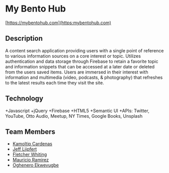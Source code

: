 # My Bento Hub

[https://mybentohub.com](https:mybentohub.com)

## Description
A content search application providing users with a single point of reference to various information sources on a core interest or topic. Utilizes authentication and data storage through Firebase to retain a favorite topic and information snippets that can be accessed at a later date or deleted from the users saved items. Users are immersed in their interest with information and multimedia (video, podcasts, & photography) that refreshes to the latest results each time they visit the site.

## Technology
+Javascript
+jQuery
+Firebase
+HTML5
+Semantic UI
+APIs: Twitter, YouTube, Otto Audio, Meetup, NY Times, Google Books, Unsplash

## Team Members
* [Kamoltip Cardenas](https://github.com/kamoltip)
* [Jeff Liipfert](https://github.com/jliip51)
* [Fletcher Whiting](https://github.com/Whiting1)
* [Mauricio Ramirez](https://github.com/marez111)
* [Oghenero Ekwevugbe](https://github.com/neroxxpips)
